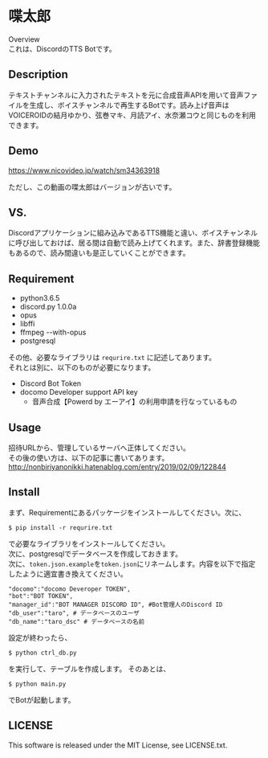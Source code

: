 喋太郎
====

Overview  
これは、DiscordのTTS Botです。

## Description
テキストチャンネルに入力されたテキストを元に合成音声APIを用いて音声ファイルを生成し、ボイスチャンネルで再生するBotです。読み上げ音声はVOICEROIDの結月ゆかり、弦巻マキ、月読アイ、水奈瀬コウと同じものを利用できます。

## Demo
https://www.nicovideo.jp/watch/sm34363918

ただし、この動画の喋太郎はバージョンが古いです。


## VS. 
Discordアプリケーションに組み込みであるTTS機能と違い、ボイスチャンネルに呼び出しておけば、居る間は自動で読み上げてくれます。また、辞書登録機能もあるので、読み間違いも是正していくことができます。

## Requirement
- python3.6.5
- discord.py 1.0.0a
- opus
- libffi
- ffmpeg --with-opus
- postgresql

その他、必要なライブラリは `requrire.txt` に記述してあります。  
それとは別に、以下のものが必要になります。
- Discord Bot Token
- docomo Developer support API key
    - 音声合成【Powerd by エーアイ】の利用申請を行なっているもの

## Usage
招待URLから、管理しているサーバへ正体してください。  
その後の使い方は、以下の記事に書いてあります。　　
http://nonbiriyanonikki.hatenablog.com/entry/2019/02/09/122844

## Install
まず、Requirementにあるパッケージをインストールしてください。次に、  
```
$ pip install -r requrire.txt
```  
で必要なライブラリをインストールしてください。  
次に、postgresqlでデータベースを作成しておきます。  
次に、`token.json.example`を`token.json`にリネームします。内容を以下で指定したように適宜書き換えてください。
```
"docomo":"docomo Deveroper TOKEN", 
"bot":"BOT TOKEN",
"manager_id":"BOT MANAGER DISCORD ID", #Bot管理人のDiscord ID
"db_user":"taro", # データベースのユーザ
"db_name":"taro_dsc" # データベースの名前
```
設定が終わったら、
```
$ python ctrl_db.py
```
を実行して、テーブルを作成します。
そのあとは、
```
$ python main.py
```
でBotが起動します。

## LICENSE
This software is released under the MIT License, see LICENSE.txt.

